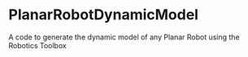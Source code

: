# PlanarRobotDynamicModel
A code to generate the dynamic model of any Planar Robot using the Robotics Toolbox
